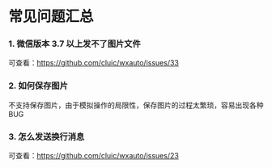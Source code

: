 # 常见问题汇总


### 1. 微信版本 3.7 以上发不了图片文件

可查看：https://github.com/cluic/wxauto/issues/33

### 2. 如何保存图片

不支持保存图片，由于模拟操作的局限性，保存图片的过程太繁琐，容易出现各种BUG

### 3. 怎么发送换行消息

可查看：https://github.com/cluic/wxauto/issues/23


